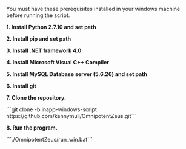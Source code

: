 <P>You must have these prerequisites installed in your windows machine before running the script.
<P><B>1. Install Python 2.7.10 and set path</B>
<P><B>2. Install pip and set path</B>
<P><B>3. Install .NET framework 4.0</B>
<P><B>4. Install Microsoft Visual C++ Compiler</B>
<P><B>5. Install MySQL Database server (5.6.26) and set path</B>
<P><B>6. Install git</B>
<P><B>7. Clone the repository.</B>
<P>```git clone -b inapp-windows-script https://github.com/kennymuli/OmnipotentZeus.git```
<P><B>8. Run the program.</B>
<P>```./OmnipotentZeus/run_win.bat```